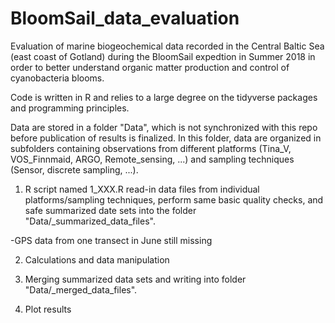 # BloomSail_data_evaluation

Evaluation of marine biogeochemical data recorded in the Central Baltic Sea (east coast of Gotland) during the BloomSail expedtion in Summer 2018 in order to better understand organic matter production and control of cyanobacteria blooms.

Code is written in R and relies to a large degree on the tidyverse packages and programming principles.

Data are stored in a folder "Data", which is not synchronized with this repo before publication of results is finalized. In this folder, data are organized in subfolders containing observations from different platforms (Tina_V, VOS_Finnmaid, ARGO, Remote_sensing, ...) and sampling techniques (Sensor, discrete sampling, ...).

1) R script named 1_XXX.R read-in data files from individual platforms/sampling techniques, perform same basic quality checks, and safe summarized date sets into the folder "Data/_summarized_data_files".

-GPS data from one transect in June still missing

2) Calculations and data manipulation

3) Merging summarized data sets and writing into folder "Data/_merged_data_files".

4) Plot results